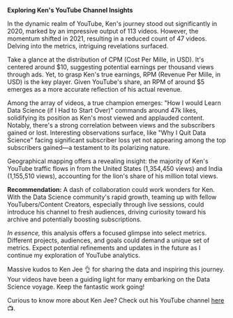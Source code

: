 **Exploring Ken's YouTube Channel Insights**

In the dynamic realm of YouTube, Ken's journey stood out significantly in 2020, marked by an impressive output of 113 videos. However, the momentum shifted in 2021, resulting in a reduced count of 47 videos. Delving into the metrics, intriguing revelations surfaced.

Take a glance at the distribution of CPM (Cost Per Mille, in USD). It's centered around $10, suggesting potential earnings per thousand views through ads. Yet, to grasp Ken's true earnings, RPM (Revenue Per Mille, in USD) is the key player. Given YouTube's share, an RPM of around $5 emerges as a more accurate reflection of his actual revenue.

Among the array of videos, a true champion emerges: "How I would Learn Data Science (if I Had to Start Over)" commands around 47k likes, solidifying its position as Ken's most viewed and applauded content. Notably, there's a strong correlation between views and the subscribers gained or lost. Interesting observations surface, like "Why I Quit Data Science" facing significant subscriber loss yet not appearing among the top subscribers gained—a testament to its polarizing nature.

Geographical mapping offers a revealing insight: the majority of Ken's YouTube traffic flows in from the United States (1,354,450 views) and India (1,155,510 views), accounting for the lion's share of his million total views.

**Recommendation:** A dash of collaboration could work wonders for Ken. With the Data Science community's rapid growth, teaming up with fellow YouTubers/Content Creators, especially through live sessions, could introduce his channel to fresh audiences, driving curiosity toward his archive and potentially boosting subscriptions.

*In essence,* this analysis offers a focused glimpse into select metrics. Different projects, audiences, and goals could demand a unique set of metrics. Expect potential refinements and updates in the future as I continue my exploration of YouTube analytics.

Massive kudos to Ken Jee 👌 for sharing the data and inspiring this journey. Your videos have been a guiding light for many embarking on the Data Science voyage. Keep the fantastic work going!

Curious to know more about Ken Jee? Check out his YouTube channel [here](link-to-channel) 📺.
